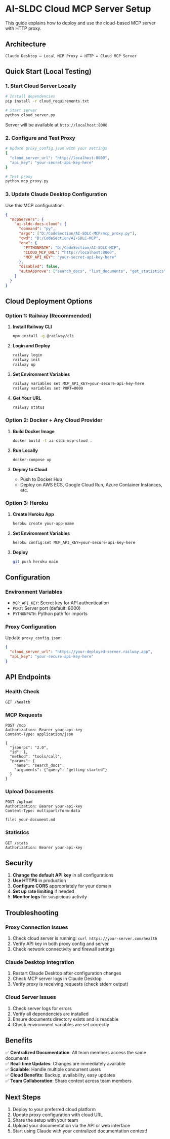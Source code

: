 # AI-SLDC Cloud MCP Server Setup

This guide explains how to deploy and use the cloud-based MCP server with HTTP proxy.

## Architecture

```
Claude Desktop ↔ Local MCP Proxy ↔ HTTP ↔ Cloud MCP Server
```

## Quick Start (Local Testing)

### 1. Start Cloud Server Locally

```bash
# Install dependencies
pip install -r cloud_requirements.txt

# Start server
python cloud_server.py
```

Server will be available at `http://localhost:8000`

### 2. Configure and Test Proxy

```bash
# Update proxy_config.json with your settings
{
  "cloud_server_url": "http://localhost:8000",
  "api_key": "your-secret-api-key-here"
}

# Test proxy
python mcp_proxy.py
```

### 3. Update Claude Desktop Configuration

Use this MCP configuration:

```json
{
  "mcpServers": {
    "ai-sldc-docs-cloud": {
      "command": "py",
      "args": ["D:/CodeSection/AI-SDLC-MCP/mcp_proxy.py"],
      "cwd": "D:/CodeSection/AI-SDLC-MCP",
      "env": {
        "PYTHONPATH": "D:/CodeSection/AI-SDLC-MCP",
        "CLOUD_MCP_URL": "http://localhost:8000",
        "MCP_API_KEY": "your-secret-api-key-here"
      },
      "disabled": false,
      "autoApprove": ["search_docs", "list_documents", "get_statistics"]
    }
  }
}
```

## Cloud Deployment Options

### Option 1: Railway (Recommended)

1. **Install Railway CLI**
   ```bash
   npm install -g @railway/cli
   ```

2. **Login and Deploy**
   ```bash
   railway login
   railway init
   railway up
   ```

3. **Set Environment Variables**
   ```bash
   railway variables set MCP_API_KEY=your-secure-api-key-here
   railway variables set PORT=8000
   ```

4. **Get Your URL**
   ```bash
   railway status
   ```

### Option 2: Docker + Any Cloud Provider

1. **Build Docker Image**
   ```bash
   docker build -t ai-sldc-mcp-cloud .
   ```

2. **Run Locally**
   ```bash
   docker-compose up
   ```

3. **Deploy to Cloud**
   - Push to Docker Hub
   - Deploy on AWS ECS, Google Cloud Run, Azure Container Instances, etc.

### Option 3: Heroku

1. **Create Heroku App**
   ```bash
   heroku create your-app-name
   ```

2. **Set Environment Variables**
   ```bash
   heroku config:set MCP_API_KEY=your-secure-api-key-here
   ```

3. **Deploy**
   ```bash
   git push heroku main
   ```

## Configuration

### Environment Variables

- `MCP_API_KEY`: Secret key for API authentication
- `PORT`: Server port (default: 8000)
- `PYTHONPATH`: Python path for imports

### Proxy Configuration

Update `proxy_config.json`:

```json
{
  "cloud_server_url": "https://your-deployed-server.railway.app",
  "api_key": "your-secure-api-key-here"
}
```

## API Endpoints

### Health Check
```
GET /health
```

### MCP Requests
```
POST /mcp
Authorization: Bearer your-api-key
Content-Type: application/json

{
  "jsonrpc": "2.0",
  "id": 1,
  "method": "tools/call",
  "params": {
    "name": "search_docs",
    "arguments": {"query": "getting started"}
  }
}
```

### Upload Documents
```
POST /upload
Authorization: Bearer your-api-key
Content-Type: multipart/form-data

file: your-document.md
```

### Statistics
```
GET /stats
Authorization: Bearer your-api-key
```

## Security

1. **Change the default API key** in all configurations
2. **Use HTTPS** in production
3. **Configure CORS** appropriately for your domain
4. **Set up rate limiting** if needed
5. **Monitor logs** for suspicious activity

## Troubleshooting

### Proxy Connection Issues

1. Check cloud server is running: `curl https://your-server.com/health`
2. Verify API key in both proxy config and server
3. Check network connectivity and firewall settings

### Claude Desktop Integration

1. Restart Claude Desktop after configuration changes
2. Check MCP server logs in Claude Desktop
3. Verify proxy is receiving requests (check stderr output)

### Cloud Server Issues

1. Check server logs for errors
2. Verify all dependencies are installed
3. Ensure documents directory exists and is readable
4. Check environment variables are set correctly

## Benefits

✅ **Centralized Documentation**: All team members access the same documents  
✅ **Real-time Updates**: Changes are immediately available  
✅ **Scalable**: Handle multiple concurrent users  
✅ **Cloud Benefits**: Backup, availability, easy updates  
✅ **Team Collaboration**: Share context across team members  

## Next Steps

1. Deploy to your preferred cloud platform
2. Update proxy configuration with cloud URL
3. Share the setup with your team
4. Upload your documentation via the API or web interface
5. Start using Claude with your centralized documentation context!